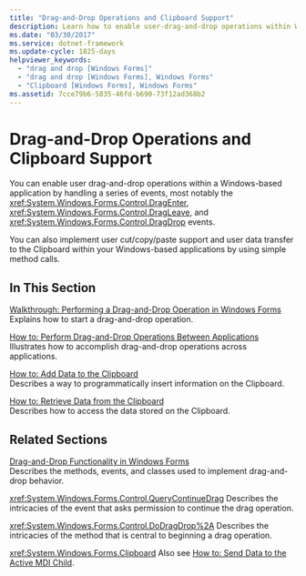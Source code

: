 ```yaml
---
title: "Drag-and-Drop Operations and Clipboard Support"
description: Learn how to enable user-drag-and-drop operations within Windows-based applications by handling a series of events.
ms.date: "03/30/2017"
ms.service: dotnet-framework
ms.update-cycle: 1825-days
helpviewer_keywords:
  - "drag and drop [Windows Forms]"
  - "drag and drop [Windows Forms], Windows Forms"
  - "Clipboard [Windows Forms], Windows Forms"
ms.assetid: 7cce79b6-5835-46fd-b690-73f12ad368b2
---
```

# Drag-and-Drop Operations and Clipboard Support

You can enable user drag-and-drop operations within a Windows-based application by handling a series of events, most notably the <xref:System.Windows.Forms.Control.DragEnter>, <xref:System.Windows.Forms.Control.DragLeave>, and <xref:System.Windows.Forms.Control.DragDrop> events.

You can also implement user cut/copy/paste support and user data transfer to the Clipboard within your Windows-based applications by using simple method calls.

## In This Section

[Walkthrough: Performing a Drag-and-Drop Operation in Windows Forms](walkthrough-performing-a-drag-and-drop-operation-in-windows-forms.md)\
Explains how to start a drag-and-drop operation.

[How to: Perform Drag-and-Drop Operations Between Applications](how-to-perform-drag-and-drop-operations-between-applications.md)\
Illustrates how to accomplish drag-and-drop operations across applications.

[How to: Add Data to the Clipboard](how-to-add-data-to-the-clipboard.md)\
Describes a way to programmatically insert information on the Clipboard.

[How to: Retrieve Data from the Clipboard](how-to-retrieve-data-from-the-clipboard.md)\
Describes how to access the data stored on the Clipboard.

## Related Sections

[Drag-and-Drop Functionality in Windows Forms](../input-mouse/drag-and-drop.md)\
Describes the methods, events, and classes used to implement drag-and-drop behavior.

<xref:System.Windows.Forms.Control.QueryContinueDrag>
Describes the intricacies of the event that asks permission to continue the drag operation.

<xref:System.Windows.Forms.Control.DoDragDrop%2A>
Describes the intricacies of the method that is central to beginning a drag operation.

<xref:System.Windows.Forms.Clipboard>
Also see [How to: Send Data to the Active MDI Child](how-to-send-data-to-the-active-mdi-child.md).

